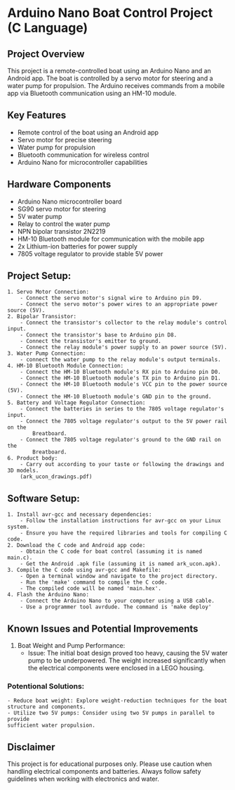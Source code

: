 # Arduino Nano Boat Control Project (C Language)

## Project Overview

This project is a remote-controlled boat using an Arduino Nano and an Android 
app. The boat is controlled by a servo motor for steering and a water pump for 
propulsion. The Arduino receives commands from a mobile app via Bluetooth 
communication using an HM-10 module.

## Key Features

- Remote control of the boat using an Android app
- Servo motor for precise steering
- Water pump for propulsion
- Bluetooth communication for wireless control
- Arduino Nano for microcontroller capabilities

## Hardware Components

- Arduino Nano microcontroller board
- SG90 servo motor for steering
- 5V water pump
- Relay to control the water pump
- NPN bipolar transistor 2N2219
- HM-10 Bluetooth module for communication with the mobile app
- 2x Lithium-ion batteries for power supply
- 7805 voltage regulator to provide stable 5V power

## Project Setup:

	1. Servo Motor Connection:
		- Connect the servo motor's signal wire to Arduino pin D9.
		- Connect the servo motor's power wires to an appropriate power source (5V).
	2. Bipolar Transistor:
		- Connect the transistor's collector to the relay module's control input.
		- Connect the transistor's base to Arduino pin D8.
		- Connect the transistor's emitter to ground.
		- Connect the relay module's power supply to an power source (5V).
	3. Water Pump Connection:
		- connect the water pump to the relay module's output terminals.
	4. HM-10 Bluetooth Module Connection:
		- Connect the HM-10 Bluetooth module's RX pin to Arduino pin D0.
		- Connect the HM-10 Bluetooth module's TX pin to Arduino pin D1.
		- Connect the HM-10 Bluetooth module's VCC pin to the power source (5V).
		- Connect the HM-10 Bluetooth module's GND pin to the ground.
	5. Battery and Voltage Regulator Connection:
		- Connect the batteries in series to the 7805 voltage regulator's input.
		- Connect the 7805 voltage regulator's output to the 5V power rail on the 
			Breatboard.
		- Connect the 7805 voltage regulator's ground to the GND rail on the 
			Breatboard.
	6. Product body:
		- Carry out according to your taste or following the drawings and 3D models.
		(ark_ucon_drawings.pdf)

## Software Setup:
	
	1. Install avr-gcc and necessary dependencies:
		- Follow the installation instructions for avr-gcc on your Linux system.
		- Ensure you have the required libraries and tools for compiling C code.
	2. Download the C code and Android app code:
		- Obtain the C code for boat control (assuming it is named main.c).
		- Get the Android .apk file (assuming it is named ark_ucon.apk).
	3. Compile the C code using avr-gcc and Makefile:
		- Open a terminal window and navigate to the project directory.
		- Run the 'make' command to compile the C code.
		- The compiled code will be named 'main.hex'.
	4. Flash the Arduino Nano:
		- Connect the Arduino Nano to your computer using a USB cable.
		- Use a programmer tool avrdude. The command is 'make deploy'

## Known Issues and Potential Improvements

1. Boat Weight and Pump Performance:
	- Issue: The initial boat design proved too heavy, causing the 5V water pump to 
	be underpowered. The weight increased significantly when the electrical 
	components were enclosed in a LEGO housing.
### Potentional Solutions:
	- Reduce boat weight: Explore weight-reduction techniques for the boat 
	structure and components.
	- Utilize two 5V pumps: Consider using two 5V pumps in parallel to provide 
	sufficient water propulsion.
	
## Disclaimer

This project is for educational purposes only. Please use caution when handling 
electrical components and batteries. Always follow safety guidelines when working 
with electronics and water.
